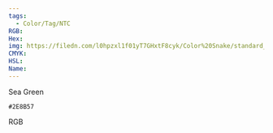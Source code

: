 ```yaml
---
tags:
  - Color/Tag/NTC
RGB:
Hex:
img: https://filedn.com/l0hpzxl1f01yT7GHxtF8cyk/Color%20Snake/standard_csv_to_svg//2E8B57.svg
CMYK:
HSL:
Name:
---
```

Sea Green
```palette
#2E8B57
```
RGB
